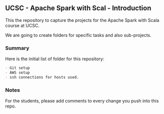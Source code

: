 ## UCSC - Apache Spark with Scal - Introduction

This the repository to capture the projects for the Apache Spark with Scala course at UCSC.

We are going to create folders for specific tasks and also sub-projects.

### Summary

Here is the initial list of folder for this repository:

```markdown
- Git setup
- AWS setup
- ssh connections for hosts used.
```

### Notes

For the students, please add comments to every change you push into this repo.
